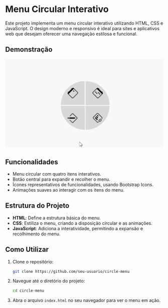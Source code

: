 # Menu Circular Interativo

Este projeto implementa um menu circular interativo utilizando HTML, CSS e JavaScript. O design moderno e responsivo é ideal para sites e aplicativos web que desejam oferecer uma navegação estilosa e funcional.

## Demonstração

![Demonstração do Menu Circular](assets/gif.gif)

## Funcionalidades

- Menu circular com quatro itens interativos.
- Botão central para expandir e recolher o menu.
- Ícones representativos de funcionalidades, usando Bootstrap Icons.
- Animações suaves ao interagir com os itens do menu.

## Estrutura do Projeto

- **HTML**: Define a estrutura básica do menu.
- **CSS**: Estiliza o menu, criando a disposição circular e as animações.
- **JavaScript**: Adiciona a interatividade, permitindo a expansão e recolhimento do menu.

## Como Utilizar

1. Clone o repositório:
    ```bash
    git clone https://github.com/seu-usuario/circle-menu
    ```

2. Navegue até o diretório do projeto:
    ```bash
    cd circle-menu
    ```

3. Abra o arquivo `index.html` no seu navegador para ver o menu em ação.
